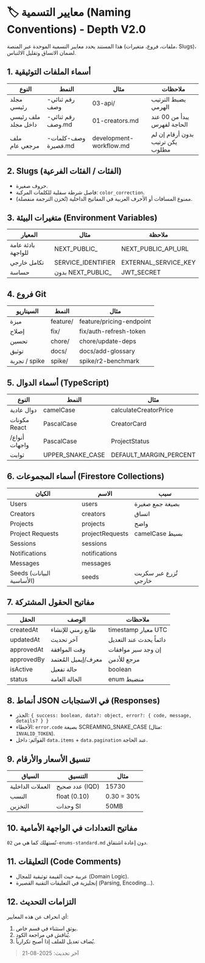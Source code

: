# 🏷️ معايير التسمية (Naming Conventions) - Depth V2.0

هذا المستند يحدد معايير التسمية الموحدة عبر المنصة (ملفات، فروع، متغيرات، Slugs)، لضمان الاتساق وتقليل الالتباس.

## 1. أسماء الملفات التوثيقية
| النوع | النمط | مثال | ملاحظات |
|-------|-------|------|---------|
| مجلد رئيسي | رقم ثنائي-وصف | 03-api/ | يضبط الترتيب الهرمي |
| ملف رئيسي داخل مجلد | رقم ثنائي-وصف.md | 01-creators.md | يبدأ من 00 عند الحاجة لفهرس |
| ملف مرجعي عام | وصف-كلمات-قصيرة.md | development-workflow.md | بدون أرقام إن لم يكن ترتيب مطلوب |

## 2. Slugs (الفئات / الفئات الفرعية)
- حروف صغيرة.
- فاصل شرطة سفلية للكلمات المركبة: `color_correction`.
- ممنوع المسافات أو الأحرف العربية في المفاتيح الداخلية (تُخزن الترجمة منفصلة).

## 3. متغيرات البيئة (Environment Variables)
| المعيار | مثال | ملاحظة |
|---------|-------|--------|
| بادئة عامة للواجهة | NEXT_PUBLIC_ | NEXT_PUBLIC_API_URL | فقط ما يحتاج المتصفح |
| تكامل خارجي | SERVICE_IDENTIFIER | EXTERNAL_SERVICE_KEY | وضوح الخدمة |
| حساسة | بدون NEXT_PUBLIC_ | JWT_SECRET | لا تُرفع علناً |

## 4. فروع Git
| السيناريو | النمط | مثال |
|----------|-------|------|
| ميزة | feature/<slug> | feature/pricing-endpoint |
| إصلاح | fix/<slug> | fix/auth-refresh-token |
| تحسين | chore/<slug> | chore/update-deps |
| توثيق | docs/<slug> | docs/add-glossary |
| تجربة / spike | spike/<slug> | spike/r2-benchmark |

## 5. أسماء الدوال (TypeScript)
| النوع | النمط | مثال |
|-------|-------|------|
| دوال عادية | camelCase | calculateCreatorPrice |
| مكونات React | PascalCase | CreatorCard |
| أنواع/واجهات | PascalCase | ProjectStatus |
| ثوابت | UPPER_SNAKE_CASE | DEFAULT_MARGIN_PERCENT |

## 6. أسماء المجموعات (Firestore Collections)
| الكيان | الاسم | سبب |
|-------|------|------|
| Users | users | بصيغة جمع صغيرة |
| Creators | creators | اتساق |
| Projects | projects | واضح |
| Project Requests | projectRequests | camelCase بسيط |
| Sessions | sessions | |
| Notifications | notifications | |
| Messages | messages | |
| Seeds (البيانات الأساسية) | seeds | تُزرع عبر سكربت خارجي |

## 7. مفاتيح الحقول المشتركة
| الحقل | الوصف | ملاحظات |
|-------|-------|---------|
| createdAt | طابع زمني للإنشاء | timestamp معيار UTC |
| updatedAt | آخر تحديث | دائماً يحدث عند التعديل |
| approvedAt | وقت الموافقة | إن وجد سير موافقات |
| approvedBy | معرف/إيميل المُعتمد | مرجع للأدمن |
| isActive | حالة تفعيل | boolean |
| status | الحالة العامة | enum منضبط |

## 8. أنماط JSON في الاستجابات (Responses)
- الجذر: `{ success: boolean, data?: object, error?: { code, message, details? } }`
- الأخطاء: `error.code` بصيغة SCREAMING_SNAKE_CASE (مثال: `INVALID_TOKEN`).
- القوائم: داخل `data.items` + `data.pagination` عند الحاجة.

## 9. تنسيق الأسعار والأرقام
| السياق | التنسيق | مثال |
|--------|---------|-------|
| العملات الداخلية | عدد صحيح (IQD) | 15730 |
| النسب | float (0.10) | 0.30 = 30% |
| التخزين | وحدات SI | 50MB |

## 10. مفاتيح التعدادات في الواجهة الأمامية
تُستهلك كما هي من `02-enums-standard.md` دون إعادة اشتقاق.

## 11. التعليقات (Code Comments)
- عربية حيث القيمة توثيقية للمجال (Domain Logic).
- إنجليزية في التعليقات التقنية القصيرة (Parsing, Encoding...).

## 12. التزامات التحديث
أي انحراف عن هذه المعايير:
1. يوثق استثناء في قسم خاص.
2. يُناقش في مراجعة الكود.
3. يُضاف تعديل للملف إذا أصبح تكرارياً.

> آخر تحديث: 2025-08-21
